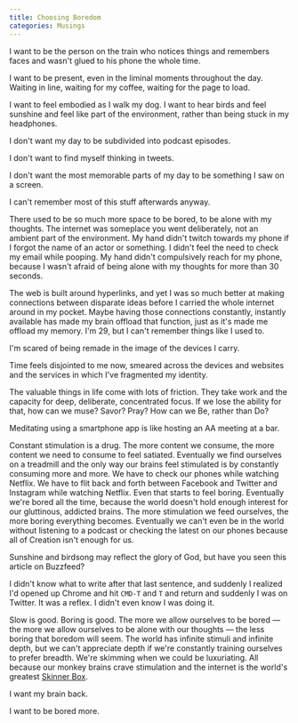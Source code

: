 ```yaml
---
title: Choosing Boredom
categories: Musings
---
```


I want to be the person on the train who notices things and remembers faces and wasn't glued to his phone the whole time.

I want to be present, even in the liminal moments throughout the day. Waiting in line, waiting for my coffee, 
waiting for the page to load.

I want to feel embodied as I walk my dog. I want to hear birds and feel sunshine and feel like part of the environment,
rather than being stuck in my headphones.

I don't want my day to be subdivided into podcast episodes.

I don't want to find myself thinking in tweets.

I don't want the most memorable parts of my day to be something I saw on a screen.

I can't remember most of this stuff afterwards anyway.

<!-- I don't want to be someone who laughs at memes and things I saw on Instagram. Memes aren't funny unless you spend a substantial chunk of the day looking at memes. In high school, nobody wanted to be "the guy who was into internet humor." Now the whole world is into internet humor. Now every other story starts with "I read this thing on Buzzfeed..." or "I watched this video on Youtube..." or "I saw this thing on Twitter..." -->

There used to be so much more space to be bored, to be alone with my thoughts. The internet was someplace you went deliberately, not an ambient part of the environment. My hand didn't twitch towards my phone if I forgot the name of an actor or something. I didn't feel the need to check my email while pooping. My hand didn't compulsively reach for my phone, because I wasn't afraid of being alone with my thoughts for more than 30 seconds.

<!-- I felt more creative back then. -->
The web is built around hyperlinks, and yet I was so much better at making connections between disparate ideas before I carried the whole internet around in my pocket. Maybe having those connections constantly, instantly available has made my brain offload that function, just as it's made me offload my memory. I'm 29, but I can't remember things like I used to.

I'm scared of being remade in the image of the devices I carry.

Time feels disjointed to me now, smeared across the devices and websites and the services in which I've fragmented my identity.

The valuable things in life come with lots of friction. They take work and the capacity for deep, deliberate, concentrated focus. If we lose the ability for that, how can we muse? Savor? Pray? How can we Be, rather than Do?

Meditating using a smartphone app is like hosting an AA meeting at a bar.

<!-- We've turned everything into apps. I don't mean that there's an app for everything; I mean that we've decided that everything and anything can be made into a discrete, packaged, sandboxed experience. You can even go to church online now. Talk about retail. -->

Constant stimulation is a drug. The more content we consume, the more content we need to consume to feel satiated. Eventually we find ourselves on a treadmill and the only way our brains feel stimulated is by constantly consuming more and more. We have to check our phones while watching Netflix. We have to flit back and forth between Facebook and Twitter and Instagram while watching Netflix. Even that starts to feel boring. Eventually we're bored all the time, because the world doesn't hold enough interest for our gluttinous, addicted brains. The more stimulation we feed ourselves, the more boring everything becomes. Eventually we can't even be in the world without listening to a podcast or checking the latest on our phones because all of Creation isn't enough for us.

Sunshine and birdsong may reflect the glory of God, but have you seen this article on Buzzfeed?

I didn't know what to write after that last sentence, and suddenly I realized I'd opened up Chrome and hit `CMD-T` and `T` and return and suddenly I was on Twitter. It was a reflex. I didn't even know I was doing it.

Slow is good. Boring is good. The more we allow ourselves to be bored — the more we allow ourselves to be alone with our thoughts — the less boring that boredom will seem. The world has infinite stimuli and infinite depth, but we can't appreciate depth if we're constantly training ourselves to prefer breadth. We're skimming when we could be luxuriating. All because our monkey brains crave stimulation and the internet is the world's greatest [Skinner Box](https://en.wikipedia.org/wiki/Operant_conditioning_chamber).

I want my brain back.

I want to be bored more.
